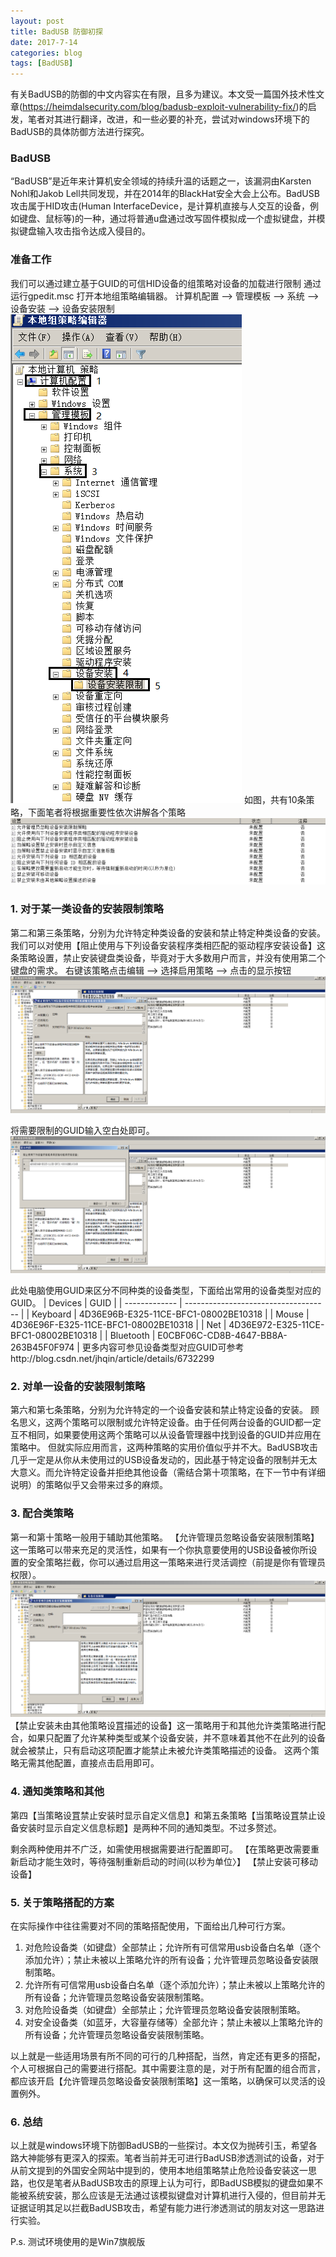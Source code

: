 ```yaml
---
layout: post
title: BadUSB 防御初探
date: 2017-7-14
categories: blog
tags: [BadUSB]
---
```


有关BadUSB的防御的中文内容实在有限，且多为建议。本文受一篇国外技术性文章(https://heimdalsecurity.com/blog/badusb-exploit-vulnerability-fix/)的启发，笔者对其进行翻译，改进，和一些必要的补充，尝试对windows环境下的BadUSB的具体防御方法进行探究。

### BadUSB
“BadUSB”是近年来计算机安全领域的持续升温的话题之一，该漏洞由Karsten Nohl和Jakob Lell共同发现，并在2014年的BlackHat安全大会上公布。BadUSB攻击属于HID攻击(Human InterfaceDevice，是计算机直接与人交互的设备，例如键盘、鼠标等)的一种，通过将普通u盘通过改写固件模拟成一个虚拟键盘，并模拟键盘输入攻击指令达成入侵目的。

### 准备工作
我们可以通过建立基于GUID的可信HID设备的组策略对设备的加载进行限制
通过运行gpedit.msc 打开本地组策略编辑器。
计算机配置 --> 管理模板 --> 系统 --> 设备安装 --> 设备安装限制
![](/img/1-1.jpg "gpedit.msc")
如图，共有10条策略，下面笔者将根据重要性依次讲解各个策略
![](/img/1-2.jpg "gpedit.msc")

### 1. 对于某一类设备的安装限制策略
第二和第三条策略，分别为允许特定种类设备的安装和禁止特定种类设备的安装。
我们可以对使用【阻止使用与下列设备安装程序类相匹配的驱动程序安装设备】这条策略设置，禁止安装键盘类设备，毕竟对于大多数用户而言，并没有使用第二个键盘的需求。
右键该策略点击编辑 --> 选择启用策略 --> 点击的显示按钮
![](/img/1-3.jpg "gpedit.msc")

将需要限制的GUID输入空白处即可。
![](/img/1-4.jpg "gpedit.msc")

此处电脑使用GUID来区分不同种类的设备类型，下面给出常用的设备类型对应的GUID。
| Devices		| GUID                                 |
| ------------- | ------------------------------------ |
| Keyboard		| 4D36E96B-E325-11CE-BFC1-08002BE10318 |
| Mouse   		| 4D36E96F-E325-11CE-BFC1-08002BE10318 |
| Net     		| 4D36E972-E325-11CE-BFC1-08002BE10318 |
| Bluetooth     | E0CBF06C-CD8B-4647-BB8A-263B45F0F974 |
更多内容可参见设备类型对应GUID可参考http://blog.csdn.net/jhqin/article/details/6732299

### 2. 对单一设备的安装限制策略
第六和第七条策略，分别为允许特定的一个设备安装和禁止特定设备的安装。
顾名思义，这两个策略可以限制或允许特定设备。由于任何两台设备的GUID都一定互不相同，如果要使用这两个策略可以从设备管理器中找到设备的GUID并应用在策略中。
但就实际应用而言，这两种策略的实用价值似乎并不大。BadUSB攻击几乎一定是从你从未使用过的USB设备发动的，因此基于特定设备的限制并无太大意义。而允许特定设备并拒绝其他设备（需结合第十项策略，在下一节中有详细说明）的策略似乎又会带来过多的麻烦。

### 3. 配合类策略
第一和第十策略一般用于辅助其他策略。
【允许管理员忽略设备安装限制策略】这一策略可以带来充足的灵活性，如果有一个你执意要使用的USB设备被你所设置的安全策略拦截，你可以通过启用这一策略来进行灵活调控（前提是你有管理员权限）。
![](/img/1-5.jpg "gpedit.msc")
【禁止安装未由其他策略设罝描述的设备】这一策略用于和其他允许类策略进行配合，如果只配置了允许某种类型或某个设备安装，并不意味着其他不在此列的设备就会被禁止，只有启动这项配置才能禁止未被允许类策略描述的设备。
这两个策略无需其他配置，直接点击启用即可。

### 4. 通知类策略和其他
第四【当策略设罝禁止安装时显示自定义信息】和第五条策略【当策略设罝禁止设备安装时显示自定义信息标题】是两种不同的通知类型。不过多赘述。

剩余两种使用并不广泛，如需使用根据需要进行配置即可。
【在策略更改需要重新启动才能生效时，等待强制重新启动的时间(以秒为单位〉】
【禁止安装可移动设备】

### 5. 关于策略搭配的方案
在实际操作中往往需要对不同的策略搭配使用，下面给出几种可行方案。
1.  对危险设备类（如键盘）全部禁止；允许所有可信常用usb设备白名单（逐个添加允许）；禁止未被以上策略允许的所有设备；允许管理员忽略设备安装限制策略。
2.  允许所有可信常用usb设备白名单（逐个添加允许）；禁止未被以上策略允许的所有设备；允许管理员忽略设备安装限制策略。
3.  对危险设备类（如键盘）全部禁止；允许管理员忽略设备安装限制策略。
4.  对安全设备类（如蓝牙，大容量存储等）全部允许；禁止未被以上策略允许的所有设备；允许管理员忽略设备安装限制策略。

以上就是一些适用场景有所不同的可行的几种搭配，当然，肯定还有更多的搭配，个人可根据自己的需要进行搭配。其中需要注意的是，对于所有配置的组合而言，都应该开启【允许管理员忽略设备安装限制策略】这一策略，以确保可以灵活的设置例外。

### 6. 总结
以上就是windows环境下防御BadUSB的一些探讨。本文仅为抛砖引玉，希望各路大神能够有更深入的探索。笔者当前并无可进行BadUSB渗透测试的设备，对于从前文提到的外国安全网站中提到的，使用本地组策略禁止危险设备安装这一思路，也仅是笔者从BadUSB攻击的原理上认为可行，即BadUSB模拟的键盘如果不能被系统安装，那么应该是无法通过该模拟键盘对计算机进行入侵的，但目前并无证据证明其足以拦截BadUSB攻击，希望有能力进行渗透测试的朋友对这一思路进行实验。

P.s. 测试环境使用的是Win7旗舰版